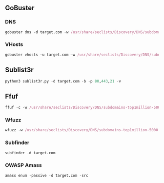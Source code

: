 ## GoBuster
### DNS
```nix
gobuster dns -d target.com -w /usr/share/seclists/Discovery/DNS/subdomains-top1million-5000.txt
```
### VHosts
```nix
gobuster vhosts –u target.com –w /usr/share/seclists/Discovery/DNS/subdomains-top1million-5000.txt
```
## Sublist3r
```nix
python3 sublist3r.py -d target.com -b -p 80,443,21 -v
```
## Ffuf
```nix
ffuf -c -w /usr/share/seclists/Discovery/DNS/subdomains-top1million-5000.txt -u http://target.com -H "Host: FUZZ.target.com" -fw 5338
```
### Wfuzz
```nix
wfuzz -w /usr/share/seclists/Discovery/DNS/subdomains-top1million-5000.txt -u http://target.com/ -H "HOST: FUZZ.target.com" --hw 28
```
### Subfinder
```nix
subfinder -d target.com
```
### OWASP Amass
```nix
amass enum -passive -d target.com -src
```